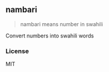 ## nambari

> nambari means number in swahili

Convert numbers into swahili words

### License

MIT
